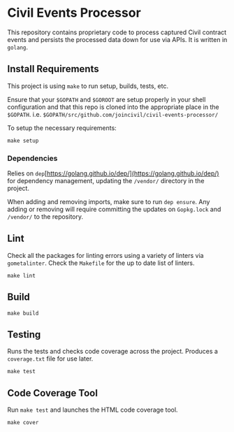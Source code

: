 # Civil Events Processor

This repository contains proprietary code to process captured Civil contract events and persists the processed data down for use via APIs. It is written in `golang`. 

## Install Requirements

This project is using `make` to run setup, builds, tests, etc.  

Ensure that your `$GOPATH` and `$GOROOT` are setup properly in your shell configuration and that this repo is cloned into the appropriate place in the `$GOPATH`. i.e. `$GOPATH/src/github.com/joincivil/civil-events-processor/`

To setup the necessary requirements:

```
make setup
```

### Dependencies

Relies on `dep`[https://golang.github.io/dep/](https://golang.github.io/dep/) for dependency management, updating the `/vendor/` directory in the project.  

When adding and removing imports, make sure to run `dep ensure`.  Any adding or removing will require committing the updates on `Gopkg.lock` and `/vendor/` to the repository.


## Lint

Check all the packages for linting errors using a variety of linters via `gometalinter`.  Check the `Makefile` for the up to date list of linters.

```
make lint
```

## Build


```
make build
```

## Testing

Runs the tests and checks code coverage across the project. Produces a `coverage.txt` file for use later.

```
make test
```

## Code Coverage Tool

Run `make test` and launches the HTML code coverage tool.

```
make cover
```
